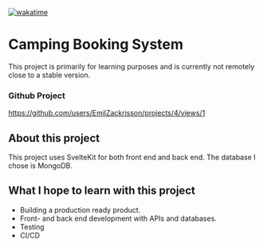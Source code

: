 [![wakatime](https://wakatime.com/badge/user/fcf09b34-3e52-435a-8e43-d39b7209274c/project/40466a06-40ef-4098-9b33-25311ec95c79.svg)](https://wakatime.com/badge/user/fcf09b34-3e52-435a-8e43-d39b7209274c/project/40466a06-40ef-4098-9b33-25311ec95c79)

# Camping Booking System

This project is primarily for learning purposes and is currently not remotely close to a stable version.

### Github Project

https://github.com/users/EmilZackrisson/projects/4/views/1

## About this project

This project uses SvelteKit for both front end and back end.
The database I chose is MongoDB.

## What I hope to learn with this project

- Building a production ready product.
- Front- and back end development with APIs and databases.
- Testing
- CI/CD
